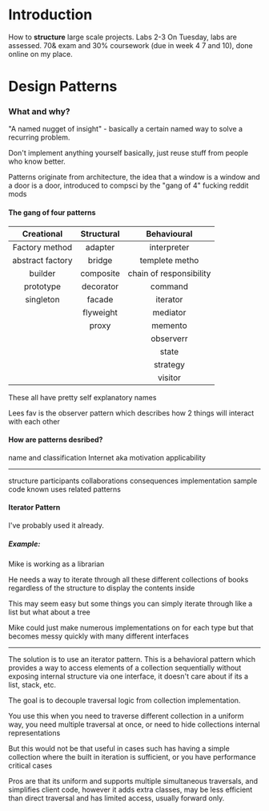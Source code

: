 # Introduction
How to **structure** large scale projects.
Labs 2-3 On Tuesday, labs are assessed.
70& exam and 30% coursework (due in week 4 7 and 10), done online on my place.
# Design Patterns

### What and why?

"A named nugget of insight" - basically a certain named way to solve a recurring problem.

Don't implement anything yourself basically, just reuse stuff from people who know better.

Patterns originate from architecture, the idea that a window is a window and a door is a door, introduced to compsci by the "gang of 4" fucking reddit mods

#### The gang of four patterns

|    Creational    | Structural |       Behavioural       |
| :--------------: | :--------: | :---------------------: |
|  Factory method  |  adapter   |       interpreter       |
| abstract factory |   bridge   |     templete metho      |
|     builder      | composite  | chain of responsibility |
|    prototype     | decorator  |         command         |
|    singleton     |   facade   |        iterator         |
|                  | flyweight  |        mediator         |
|                  |   proxy    |         memento         |
|                  |            |        observerr        |
|                  |            |          state          |
|                  |            |        strategy         |
|                  |            |         visitor         |
These all have pretty self explanatory names

Lees fav is the observer pattern which describes how 2 things will interact with each other

#### How are patterns desribed?

name and classification
Internet
aka
motivation
applicability

---

structure
participants
collaborations
consequences
implementation
sample code
known uses
related patterns

#### Iterator Pattern

I've probably used it already.

##### Example:
Mike is working as a librarian

He needs a way to iterate through all these different collections of books regardless of the structure to display the contents inside

This may seem easy but some things you can simply iterate through like a list but what about a tree

Mike could just make numerous implementations on for each type but that becomes messy quickly with many different interfaces

---

The solution is to use an iterator pattern. This is a behavioral pattern which provides a way to access elements of a collection sequentially without exposing internal structure via one interface, it doesn't care about if its a list, stack, etc.

The goal is to decouple traversal logic from collection implementation.

You use this when you need to traverse different collection in a uniform way, you need multiple traversal at once, or need to hide collections internal representations

But this would not be that useful in cases such has having a simple collection where the built in iteration is sufficient, or you have performance critical cases

Pros are that its uniform and supports multiple simultaneous traversals, and simplifies client code, however it adds extra classes, may be less efficient than direct traversal and has limited access, usually forward only.

